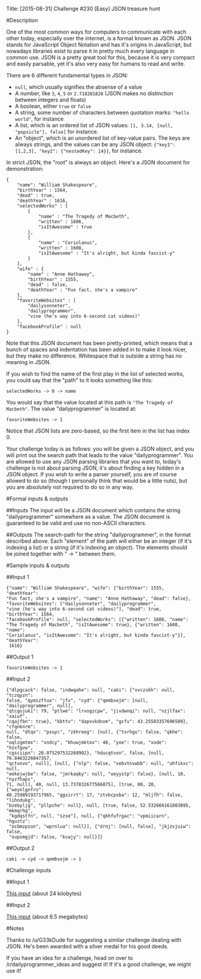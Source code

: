 Title: [2015-08-31] Challenge #230 [Easy] JSON treasure hunt

#Description

One of the most common ways for computers to communicate with each other today, especially over the internet, is a format known as JSON. JSON stands for JavaScript Object Notation and has it's origins in JavaScript, but nowadays libraries exist to parse it in pretty much every language in common use. JSON is a pretty great tool for this, because it is very compact and easily parsable, yet it's also very easy for humans to read and write. 

There are 6 different fundamental types in JSON:

 * `null`, which usually signifies the absense of a value
 * A number, like `3`, `4`, `5` or `2.718281828` (JSON makes no distinction between integers and floats)
 * A boolean, either `true` or `false`
 * A string, some number of characters between quotation marks: `"hello world"`, for instance
 * A list, which is an ordered list of JSON values: `[1, 3.14, [null, "popsicle"], false]` for instance. 
 * An "object", which is an unordered list of key-value pairs. The keys are always strings, and the values can be any JSON object: `{"key1": [1,2,3], "key2": {"nestedKey": 14}}`, for instance. 

In strict JSON, the "root" is always an object. Here's a JSON document for demonstration: 

    {
        "name": "William Shakespeare",
        "birthYear" : 1564,
        "dead" : true,
        "deathYear" : 1616,
        "selectedWorks" : [
            {
                "name" : "The Tragedy of Macbeth",
                "written" : 1606,
                "isItAwesome" : true
            },
            {
                "name" : "Coriolanus",
                "written" : 1608,
                "isItAwesome" : "It's alright, but kinda fascist-y"
            }
        ],
        "wife" : {
            "name" : "Anne Hathaway",
            "birthYear" : 1555,
            "dead" : false,
            "deathYear" : "Fun fact, she's a vampire"
        },
        "favoriteWebsites" : [
            "dailysonneter",
            "dailyprogrammer",
            "vine (he's way into 6-second cat videos)"
        ],
        "facebookProfile" : null
    }

Note that this JSON document has been pretty-printed, which means that a bunch of spaces and indentation has been added in to make it look nicer, but they make no difference. Whitespace that is outside a string has no meaning in JSON.

If you wish to find the name of the first play in the list of selected works, you could say that the "path" to it looks something like this: 

    selectedWorks -> 0 -> name

You would say that the value located at this path is `"The Tragedy of Macbeth"`. The value "dailyprogrammer" is located at:

    favoriteWebsites -> 1

Notice that JSON lists are zero-based, so the first item in the list has index 0.

Your challenge today is as follows: you will be given a JSON object, and you will print out the search path that leads to the value "dailyprogrammer". You are allowed to use any JSON parsing libraries that you want to, today's challenge is not about parsing JSON, it's about finding a key hidden in a JSON object. If you wish to write a parser yourself, you are of course allowed to do so (though I personally think that would be a little nuts), but you are absolutely not required to do so in any way. 

#Formal inputs &amp; outputs

##Inputs
The input will be a JSON document which contains the string "dailyprogrammer" somewhere as a value. The JSON document is guaranteed to be valid and use no non-ASCII characters. 

##Outputs
The search-path for the string "dailyprogrammer", in the format described above. Each "element" of the path will either be an integer (if it's indexing a list) or a string (if it's indexing an object). The elements should be joined together with " -> " between them.

#Sample inputs &amp; outputs

##Input 1

    {"name": "William Shakespeare", "wife": {"birthYear": 1555, "deathYear": 
    "Fun fact, she's a vampire", "name": "Anne Hathaway", "dead": false}, 
    "favoriteWebsites": ["dailysonneter", "dailyprogrammer", 
    "vine (he's way into 6-second cat videos)"], "dead": true, "birthYear": 1564, 
    "facebookProfile": null, "selectedWorks": [{"written": 1606, "name": 
    "The Tragedy of Macbeth", "isItAwesome": true}, {"written": 1608, "name": 
    "Coriolanus", "isItAwesome": "It's alright, but kinda fascist-y"}], "deathYear":
     1616}

##Output 1

    favoriteWebsites -> 1

##Input 2

    {"dlpgcack": false, "indwqahe": null, "caki": {"vvczskh": null, "tczqyzn": 
    false, "qymizftua": "jfx", "cyd": {"qembsejm": [null, "dailyprogrammer", null], 
    "qtcgujuki": 79, "ptlwe": "lrvogzcpw", "jivdwnqi": null, "nzjlfax": "xaiuf", 
    "cqajfbn": true}, "kbttv": "dapsvkdnxm", "gcfv": 43.25503357696589}, "cfqnknrm": 
    null, "dtqx": "psuyc", "zkhreog": [null, {"txrhgu": false, "qkhe": false, 
    "oqlzgmtmx": "xndcy", "khuwjmktox": 48, "yoe": true, "xode": "hzxfgvw", 
    "cgsciipn": 20.075297532268902}, "hducqtvon", false, [null, 76.8463226047357, 
    "qctvnvo", null], [null, {"nlp": false, "xebvtnvwbb": null, "uhfikxc": null, 
    "eekejwjbe": false, "jmrkaqky": null, "oeyystp": false}, [null, 10, "nyzfhaps", 
    71, null], 40, null, 13.737832677566875], [true, 80, 20, {"weynlgnfro":
    40.25989193717965, "ggsirrt": 17, "ztvbcpsba": 12, "mljfh": false, "lihndukg": 
    "bzebyljg", "pllpche": null}, null, [true, false, 52.532666161803895, "mkmqrhg",
     "kgdqstfn", null, "szse"], null, {"qkhfufrgac": "vpmiicarn", "hguztz": 
     "ocbmzpzon", "wprnlua": null}], {"drnj": [null, false], "jkjzvjuiw": false, 
     "oupsmgjd": false, "kcwjy": null}]}

##Output 2

    caki -> cyd -> qembsejm -> 1

#Challenge inputs

##Input 1

[This input](https://gist.githubusercontent.com/anonymous/8f35cc4fbbccf6d3f59f/raw/1f9786fc2fec9a7afa20cdd70d2d8afb7d3aecb9/challenge1.txt) (about 24 kilobytes)

##Input 2

[This input](https://gist.githubusercontent.com/anonymous/b7733192c0d1004a084b/raw/b5f8df53469410c634034c12d99bbb8ccc46f102/challenge2.txt) (about 6.5 megabytes)

#Notes

Thanks to /u/G33kDude for suggesting a similar challenge dealing with JSON. He's been awarded with a silver medal for his good deeds.

If you have an idea for a challenge, head on over to /r/dailyprogrammer_ideas and suggest it! If it's a good challenge, we might use it!
